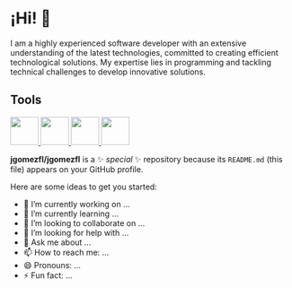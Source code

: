 # ¡Hi! 👋

I am a highly experienced software developer with an extensive understanding of the latest technologies, committed to creating efficient technological solutions. My expertise lies in programming and tackling technical challenges to develop innovative solutions.

## Tools
<a href="https://angular.io">
    <img src="https://angular.io/assets/images/logos/angular/shield-large.svg" width="50">
</a>
<a href="https://es.react.dev">
    <img src="https://es.react.dev/images/og-home.png" width="50">
</a>
<a href="https://angular.io">
    <img src="https://angular.io/assets/images/logos/angular/shield-large.svg" width="50">
</a>
<a href="https://angular.io">
    <img src="https://angular.io/assets/images/logos/angular/shield-large.svg" width="50">
</a>

**jgomezfl/jgomezfl** is a ✨ _special_ ✨ repository because its `README.md` (this file) appears on your GitHub profile.

Here are some ideas to get you started:

- 🔭 I’m currently working on ...
- 🌱 I’m currently learning ...
- 👯 I’m looking to collaborate on ...
- 🤔 I’m looking for help with ...
- 💬 Ask me about ...
- 📫 How to reach me: ...
- 😄 Pronouns: ...
- ⚡ Fun fact: ...


